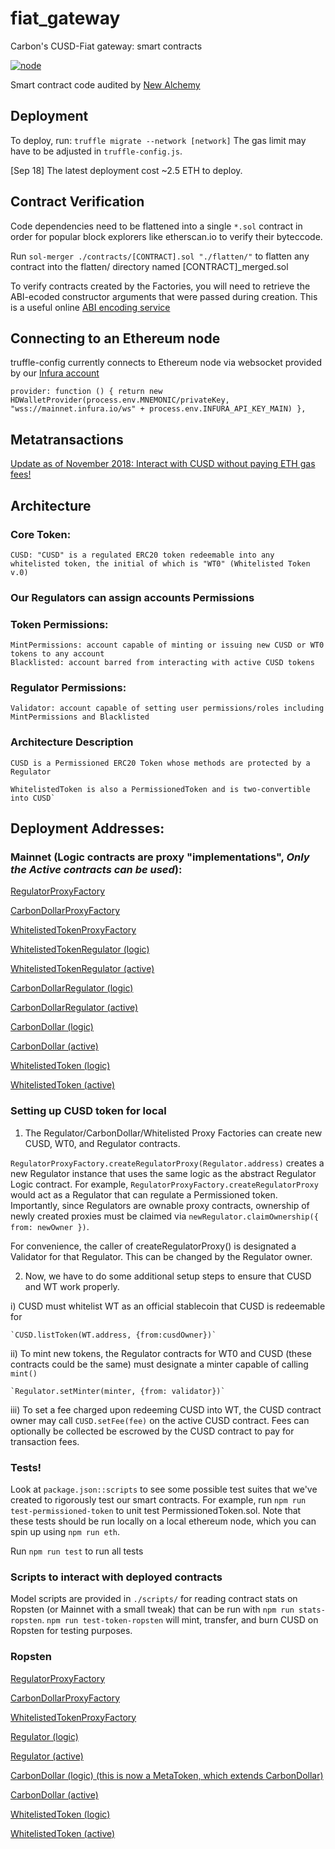 # fiat_gateway
Carbon's CUSD-Fiat gateway: smart contracts

[![node](https://img.shields.io/badge/Node-v8.11.4-brightgreen.svg)](https://github.com/stablecarbon/fiat_gateway)

Smart contract code audited by [New Alchemy](https://medium.com/@newalchemy/carbon-money-smart-contract-audit-c5ae62cbe5d4)

## Deployment
To deploy, run:
`truffle migrate --network [network]`
The gas limit may have to be adjusted in `truffle-config.js`.

[Sep 18] The latest deployment cost ~2.5 ETH to deploy.

## Contract Verification 
Code dependencies need to be flattened into a single `*.sol` contract in order for popular block explorers like etherscan.io to verify their byteccode. 

Run `sol-merger ./contracts/[CONTRACT].sol "./flatten/"` to flatten any contract into the flatten/ directory named [CONTRACT]\_merged.sol

To verify contracts created by the Factories, you will need to retrieve the ABI-ecoded constructor arguments that were passed during creation. This is a useful online [ABI encoding service](https://abi.hashex.org/)

## Connecting to an Ethereum node
truffle-config currently connects to Ethereum node via websocket provided by our [Infura account](https://infura.io/)

`provider: function () {
        return new HDWalletProvider(process.env.MNEMONIC/privateKey, "wss://mainnet.infura.io/ws" + process.env.INFURA_API_KEY_MAIN)
      },`

## Metatransactions
[Update as of November 2018: Interact with CUSD without paying ETH gas fees!](https://medium.com/gitcoin/native-meta-transactions-e509d91a8482)

## Architecture
### Core Token:

	CUSD: "CUSD" is a regulated ERC20 token redeemable into any whitelisted token, the initial of which is "WT0" (Whitelisted Token v.0)

### Our Regulators can assign accounts Permissions
### Token Permissions:

	MintPermissions: account capable of minting or issuing new CUSD or WT0 tokens to any account
	Blacklisted: account barred from interacting with active CUSD tokens

### Regulator Permissions:

	Validator: account capable of setting user permissions/roles including MintPermissions and Blacklisted

### Architecture Description

	CUSD is a Permissioned ERC20 Token whose methods are protected by a Regulator

	WhitelistedToken is also a PermissionedToken and is two-convertible into CUSD`

## Deployment Addresses:

### Mainnet (Logic contracts are proxy "implementations", *Only the Active contracts can be used*):

[RegulatorProxyFactory](https://etherscan.io/address/0xf363c6de4a27c202fd8e3216351c242fb4a39d8c)

[CarbonDollarProxyFactory](https://etherscan.io/address/0x4a5693fa90442aff3067b59a4256834fe612b541)

[WhitelistedTokenProxyFactory](https://etherscan.io/address/0x3aa4a0482e6f475856d98c12e71b658d0c1d0b68)

[WhitelistedTokenRegulator (logic)](https://etherscan.io/address/0x0eb1b93c35dc7513c1e6cd683850734686fc9106)

[WhitelistedTokenRegulator (active)](https://etherscan.io/address/0x8644b70d1e40e954d8397e79a210624cbc22e1fe)

[CarbonDollarRegulator (logic)](https://etherscan.io/address/0x78a87623e381c395f6b02c649893642dcb3d245e)

[CarbonDollarRegulator (active)](https://etherscan.io/address/0xbe729d06dd2d7b2e953b40e234c62bd5f0204a12)

[CarbonDollar (logic)](https://etherscan.io/address/0xe05b1e8463773a2368760bfff14c2bb20821d990)

[CarbonDollar (active)](https://etherscan.io/address/0x1410d4ec3d276c0ebbf16ccbe88a4383ae734ed0)

[WhitelistedToken (logic)](https://etherscan.io/address/0xe5b58d53caabc455a4ea1ad6a9ea48bca0e42c7a)

[WhitelistedToken (active)](https://etherscan.io/address/0x21683397aa53aaf7baca416c27f2c1e0e84bb493)

### Setting up CUSD token for local
1) The Regulator/CarbonDollar/Whitelisted Proxy Factories can create new CUSD, WT0, and Regulator contracts. 

`RegulatorProxyFactory.createRegulatorProxy(Regulator.address)` creates a new Regulator instance that uses the same logic as the abstract Regulator Logic contract. For example, `RegulatorProxyFactory.createRegulatorProxy` would act as a Regulator that can regulate a Permissioned token. Importantly, since Regulators are ownable proxy contracts, ownership of newly created proxies must be claimed via `newRegulator.claimOwnership({ from: newOwner })`.

For convenience, the caller of createRegulatorProxy() is designated a Validator for that Regulator. This can be changed by the Regulator owner.

2) Now, we have to do some additional setup steps to ensure that CUSD and WT work properly.
	
i) CUSD must whitelist WT as an official stablecoin that CUSD is redeemable for

	`CUSD.listToken(WT.address, {from:cusdOwner})`

ii) To mint new tokens, the Regulator contracts for WT0 and CUSD (these contracts could be the same) must designate a minter capable of calling `mint()`

	`Regulator.setMinter(minter, {from: validator})`

iii) To set a fee charged upon redeeming CUSD into WT, the CUSD contract owner may call `CUSD.setFee(fee)` on the active CUSD contract. Fees can optionally be collected be escrowed by the CUSD contract to pay for transaction fees.

### Tests!

Look at `package.json::scripts` to see some possible test suites that we've created to rigorously test our smart contracts. For example, run `npm run test-permissioned-token` to unit test PermissionedToken.sol. Note that these tests should be run locally on a local ethereum node, which you can spin up using `npm run eth`.

Run `npm run test` to run all tests

### Scripts to interact with deployed contracts

Model scripts are provided in `./scripts/` for reading contract stats on Ropsten (or Mainnet with a small tweak) that can be run with `npm run stats-ropsten`. `npm run test-token-ropsten` will mint, transfer, and burn CUSD on Ropsten for testing purposes.

### Ropsten

[RegulatorProxyFactory](https://ropsten.etherscan.io/address/0xd5B983717e66B171e713aba404b5bB83eA65B70d)

[CarbonDollarProxyFactory](https://ropsten.etherscan.io/address/0xa7c6ade3951b5bac577f69eb514da005dd26d05c)

[WhitelistedTokenProxyFactory](https://ropsten.etherscan.io/address/0xba6dac4d0367e0a4f854296d117cad0e6d7a97b3)

[Regulator (logic)](https://ropsten.etherscan.io/address/0xD1aFc88c7F65914d3A6d3Da965A648bd2607bE41)

[Regulator (active)](https://ropsten.etherscan.io/address/0x36c18981984D58880C0378DED290f9BD2B30576E)

[CarbonDollar (logic) (this is now a MetaToken, which extends CarbonDollar)](https://ropsten.etherscan.io/address/0x5A0cd6550810ba38743Ee704743cFf135c072f6E)

[CarbonDollar (active)](https://ropsten.etherscan.io/address/0x67450c8908e2701abfa6745be3949ad32acf42d8)

[WhitelistedToken (logic)](https://ropsten.etherscan.io/address/0x14Ac5fee795105983c5cc15493fe7C034aEC31BD)

[WhitelistedToken (active)](https://ropsten.etherscan.io/address/0xcd36463470c4b92700b4d5fbe270e680d9d48968)
